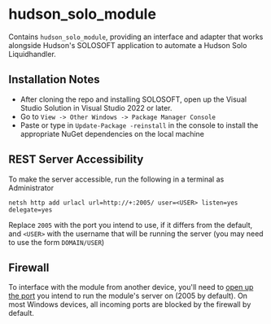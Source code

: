 # hudson_solo_module

Contains `hudson_solo_module`, providing an interface and adapter that works alongside Hudson's SOLOSOFT application to automate a Hudson Solo Liquidhandler.

## Installation Notes

- After cloning the repo and installing SOLOSOFT, open up the Visual Studio Solution in Visual Studio 2022 or later.
- Go to `View -> Other Windows -> Package Manager Console`
- Paste or type in `Update-Package -reinstall` in the console to install the appropriate NuGet dependencies on the local machine

## REST Server Accessibility

To make the server accessible, run the following in a terminal as Administrator

```
netsh http add urlacl url=http://+:2005/ user=<USER> listen=yes delegate=yes
```

Replace `2005` with the port you intend to use, if it differs from the default, and `<USER>` with the username that will be running the server (you may need to use the form `DOMAIN/USER`)

## Firewall

To interface with the module from another device, you'll need to [open up the port](https://www.windowscentral.com/how-open-port-windows-firewall) you intend to run the module's server on (2005 by default).
On most Windows devices, all incoming ports are blocked by the firewall by default.
